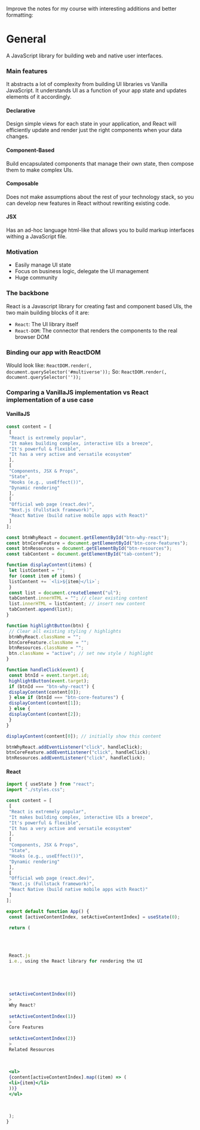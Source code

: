 Improve the notes for my course with interesting additions and better formatting:

# General

A JavaScript library for building web and native user interfaces.

### Main features
It abstracts a lot of complexity from building UI libraries vs Vanilla JavaScript. It understands UI as a function of your app state and updates elements of it accordingly.

#### Declarative
Design simple views for each state in your application, and React will efficiently update and render just the right components when your data changes.

#### Component-Based
Build encapsulated components that manage their own state, then compose them to make complex UIs.

#### Composable
Does not make assumptions about the rest of your technology stack, so you can develop new features in React without rewriting existing code.

#### JSX
Has an ad-hoc language html-like that allows you to build markup interfaces withing a JavaScript file.

### Motivation
* Easily manage UI state
* Focus on business logic, delegate the UI management
* Huge community

### The backbone
React is a Javascript library for creating fast and component based UIs, the two main building blocks of it are:
* `React`: The UI library itself
* `React-DOM`: The connector that renders the components to the real browser DOM

### Binding our app with ReactDOM
Would look like:
`ReactDOM.render(, document.querySelector('#multiverse'));`
So:
`ReactDOM.render(, document.querySelector(''));`

### Comparing a VanillaJS implementation vs React implementation of a use case
#### VanillaJS
```javascript
const content = [
 [
 "React is extremely popular",
 "It makes building complex, interactive UIs a breeze",
 "It's powerful & flexible",
 "It has a very active and versatile ecosystem"
 ],
 [
 "Components, JSX & Props",
 "State",
 "Hooks (e.g., useEffect())",
 "Dynamic rendering"
 ],
 [
 "Official web page (react.dev)",
 "Next.js (Fullstack framework)",
 "React Native (build native mobile apps with React)"
 ]
];

const btnWhyReact = document.getElementById("btn-why-react");
const btnCoreFeature = document.getElementById("btn-core-features");
const btnResources = document.getElementById("btn-resources");
const tabContent = document.getElementById("tab-content");

function displayContent(items) {
 let listContent = "";
 for (const item of items) {
 listContent += `<li>${item}</li>`;
 }
 const list = document.createElement("ul");
 tabContent.innerHTML = ""; // clear existing content
 list.innerHTML = listContent; // insert new content
 tabContent.append(list);
}

function highlightButton(btn) {
 // Clear all existing styling / highlights
 btnWhyReact.className = "";
 btnCoreFeature.className = "";
 btnResources.className = "";
 btn.className = "active"; // set new style / highlight
}

function handleClick(event) {
 const btnId = event.target.id;
 highlightButton(event.target);
 if (btnId === "btn-why-react") {
 displayContent(content[0]);
 } else if (btnId === "btn-core-features") {
 displayContent(content[1]);
 } else {
 displayContent(content[2]);
 }
}

displayContent(content[0]); // initially show this content

btnWhyReact.addEventListener("click", handleClick);
btnCoreFeature.addEventListener("click", handleClick);
btnResources.addEventListener("click", handleClick);
```
#### React
```jsx
import { useState } from "react";
import "./styles.css";

const content = [
 [
 "React is extremely popular",
 "It makes building complex, interactive UIs a breeze",
 "It's powerful & flexible",
 "It has a very active and versatile ecosystem"
 ],
 [
 "Components, JSX & Props",
 "State",
 "Hooks (e.g., useEffect())",
 "Dynamic rendering"
 ],
 [
 "Official web page (react.dev)",
 "Next.js (Fullstack framework)",
 "React Native (build native mobile apps with React)"
 ]
];

export default function App() {
 const [activeContentIndex, setActiveContentIndex] = useState(0);

 return (
 
 
 
 
 React.js
 i.e., using the React library for rendering the UI
 
 

 
 
 setActiveContentIndex(0)}
 >
 Why React?
 
 setActiveContentIndex(1)}
 >
 Core Features
 
 setActiveContentIndex(2)}
 >
 Related Resources
 
 
 
 <ul>
 {content[activeContentIndex].map((item) => (
 <li>{item}</li>
 ))}
 </ul>
 
 
 
 );
}

```